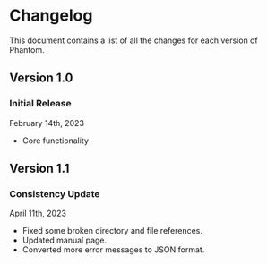 # Changelog

This document contains a list of all the changes for each version of Phantom.


## Version 1.0

### Initial Release

February 14th, 2023

- Core functionality


## Version 1.1

### Consistency Update

April 11th, 2023

- Fixed some broken directory and file references.
- Updated manual page.
- Converted more error messages to JSON format.
